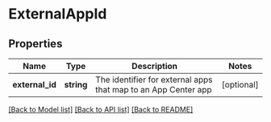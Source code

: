 # ExternalAppId

## Properties
Name | Type | Description | Notes
------------ | ------------- | ------------- | -------------
**external_id** | **string** | The identifier for external apps that map to an App Center app | [optional] 

[[Back to Model list]](../README.md#documentation-for-models) [[Back to API list]](../README.md#documentation-for-api-endpoints) [[Back to README]](../README.md)

